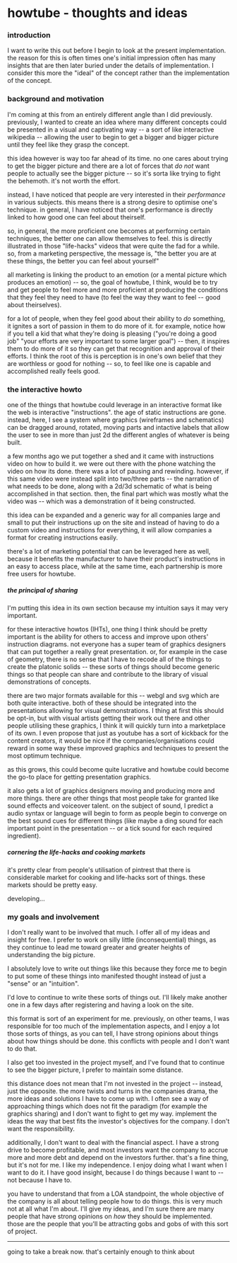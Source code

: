 # howtube - thoughts and ideas

### introduction

I want to write this out before I begin to look at the present implementation. the reason for this is often times one's initial impression often has many insights that are then later buried under the details of implementation. I consider this more the "ideal" of the concept rather than the implementation of the concept.

### background and motivation

I'm coming at this from an entirely different angle than I did previously. previously, I wanted to create an idea where many different concepts could be presented in a visual and captivating way -- a sort of like interactive wikipedia -- allowing the user to begin to get a bigger and bigger picture until they feel like they grasp the concept.

this idea however is way too far ahead of its time. no one cares about trying to get the bigger picture and there are a lot of forces that *do not* want people to actually see the bigger picture -- so it's sorta like trying to fight the behemoth. it's not worth the effort.

instead, I have noticed that people are very interested in their *performance* in various subjects. this means there is a strong desire to optimise one's technique. in general, I have noticed that one's performance is directly linked to how good one can feel about theirself.

so, in general, the more proficient one becomes at performing certain techniques, the better one can allow themselves to feel. this is directly illustrated in those "life-hacks" videos that were quite the fad for a while. so, from a marketing perspective, the message is, "the better you are at these things, the better you can feel about yourself"

all marketing is linking the product to an emotion (or a mental picture which produces an emotion) -- so, the goal of howtube, I think, would be to try and get people to feel more and more proficient at producing the conditions that they feel they need to have (to feel the way they want to feel -- good about theirselves).

for a lot of people, when they feel good about their ability to *do* something, it ignites a sort of passion in them to do more of it. for example, notice how if you tell a kid that what they're doing is pleasing ("you're doing a good job" "your efforts are very important to some larger goal") -- then, it inspires them to do more of it so they can get that recognition and approval of their efforts. I think the root of this is perception is in one's own belief that they are worthless or good for nothing -- so, to feel like one is capable and accomplished really feels good.

### the interactive howto

one of the things that howtube could leverage in an interactive format like the web is interactive "instructions". the age of static instructions are gone. instead, here, I see a system where graphics (wireframes and schematics) can be dragged around, rotated, moving parts and intactive labels that allow the user to see in more than just 2d the different angles of whatever is being built.

a few months ago we put together a shed and it came with instructions video on how to build it. we were out there with the phone watching the video on how its done. there was a lot of pausing and rewinding. however, if this same video were instead split into two/three parts -- the narration of what needs to be done, along with a 2d/3d schematic of what is being accomplished in that section. then, the final part which was mostly what the video was -- which was a demonstration of it being constructed.

this idea can be expanded and a generic way for all companies large and small to put their instructions up on the site and instead of having to do a custom video and instructions for everything, it will allow companies a format for creating instructions easily.

there's a lot of marketing potential that can be leveraged here as well, because it benefits the manufacturer to have their product's instructions in an easy to access place, while at the same time, each partnership is more free users for howtube.

##### the principal of sharing

I'm putting this idea in its own section because my intuition says it may very important.

for these interactive howtos (IHTs), one thing I think should be pretty important is the ability for others to access and improve upon others' instruction diagrams. not everyone has a super team of graphics designers that can put together a really great presentation. or, for example in the case of geometry, there is no sense that I have to recode all of the things to create the platonic solids -- these sorts of things should become generic things so that people can share and contribute to the library of visual demonstrations of concepts.

there are two major formats available for this -- webgl and svg which are both quite interactive. both of these should be integrated into the presentations allowing for visual demonstrations. I thing at first this should be opt-in, but with visual artists getting their work out there and other people utilising these graphics, I think it will quickly turn into a marketplace of its own. I even propose that just as youtube has a sort of kickback for the content creators, it would be nice if the companies/organisations could reward in some way these improved graphics and techniques to present the most optimum technique.

as this grows, this could become quite lucrative and howtube could become the go-to place for getting presentation graphics.

it also gets a lot of graphics designers moving and producing more and more things. there are other things that most people take for granted like sound effects and voiceover talent. on the subject of sound, I predict a audio syntax or language will begin to form as people begin to converge on the best sound cues for different things (like maybe a ding sound for each important point in the presentation -- or a tick sound for each required ingredient).

##### cornering the life-hacks and cooking markets

it's pretty clear from people's utilisation of pintrest that there is considerable market for cooking and life-hacks sort of things. these markets should be pretty easy.

developing...

### my goals and involvement

I don't really want to be involved that much. I offer all of my ideas and insight for free. I prefer to work on silly little (inconsequential) things, as they continue to lead me toward greater and greater heights of understanding the big picture.

I absolutely love to write out things like this because they force me to begin to put some of these things into manifested thought instead of just a "sense" or an "intuition".

I'd love to continue to write these sorts of things out. I'll likely make another one in a few days after registering and having a look on the site.

this format is sort of an experiment for me. previously, on other teams, I was responsible for too much of the implementation aspects, and I enjoy a lot those sorts of things, as you can tell, I have strong opinions about things about how things should be done. this conflicts with people and I don't want to do that.

I also get too invested in the project myself, and I've found that to continue to see the bigger picture, I prefer to maintain some distance.

this distance does not mean that I'm not invested in the project -- instead, just the opposite. the more twists and turns in the companies drama, the more ideas and solutions I have to come up with. I often see a way of approaching things which does not fit the paradigm (for example the graphics sharing) and I don't want to fight to get my way. implement the ideas the way that best fits the investor's objectives for the company. I don't want the responsibility.

additionally, I don't want to deal with the financial aspect. I have a strong drive to become profitable, and most investors want the company to accrue more and more debt and depend on the investors further. that's a fine thing, but it's not for me. I like my independence. I enjoy doing what I want when I want to do it. I have good insight, because I do things because I want to -- not because I have to.

you have to understand that from a LOA standpoint, the whole objective of the company is all about telling people how to do things. this is very much not at all what I'm about. I'll give my ideas, and I'm sure there are many people that have strong opinions on *how* they should be implemented. those are the people that you'll be attracting gobs and gobs of with this sort of project.

---

going to take a break now. that's certainly enough to think about